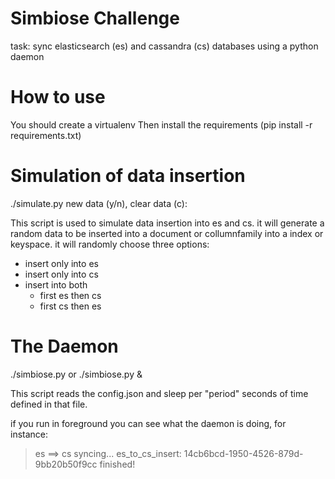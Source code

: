 # Simbiose Challenge

task: sync elasticsearch (es) and cassandra (cs) databases using a python daemon

# How to use
You should create a virtualenv
Then install the requirements (pip install -r requirements.txt)

# Simulation of data insertion
./simulate.py
new data (y/n), clear data (c): 

This script is used to simulate data insertion into es and cs.
it will generate a random data to be inserted into a document or collumnfamily into a index or keyspace.
it will randomly choose three options:
- insert only into es
- insert only into cs
- insert into both
    - first es then cs
    - first cs then es

# The Daemon
./simbiose.py or ./simbiose.py &

This script reads the config.json and sleep per "period" seconds of time defined in that file.

if you run in foreground you can see what the daemon is doing, for instance:

> es ==> cs syncing...
> es_to_cs_insert: 14cb6bcd-1950-4526-879d-9bb20b50f9cc
> finished!
